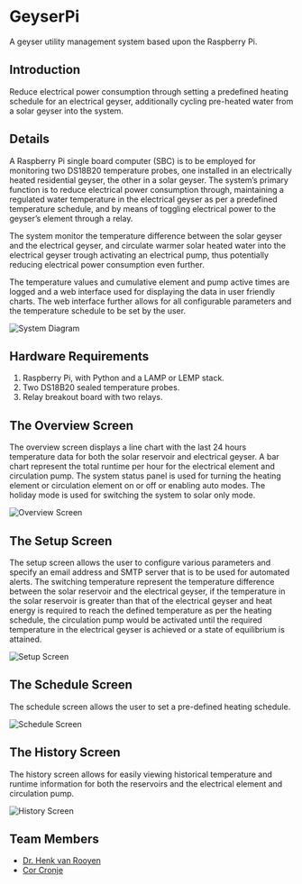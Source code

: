 # GeyserPi

A geyser utility management system based upon the Raspberry Pi.

## Introduction

Reduce electrical power consumption through setting a predefined heating schedule for an electrical geyser, additionally cycling pre-heated water from a solar geyser into the system.

## Details

A Raspberry Pi single board computer (SBC) is to be employed for monitoring two DS18B20 temperature probes, one installed in an electrically heated residential geyser, the other in a solar geyser. The system’s primary function is to reduce electrical power consumption through, maintaining a regulated water temperature in the electrical geyser as per a predefined temperature schedule, and by means of toggling electrical power to the geyser’s element through a relay. 

The system monitor the temperature difference between the solar geyser and the electrical geyser, and circulate warmer solar heated water into the electrical geyser trough activating an electrical pump, thus potentially reducing electrical power consumption even further.

The temperature values and cumulative element and pump active times are logged and a web interface used for displaying the data in user friendly charts. The web interface further allows for all configurable parameters and the temperature schedule to be set by the user.


![System Diagram](https://github.com/CorCronje/GeyserPi/blob/main/Interface/system.png?raw=true)

## Hardware Requirements

1. Raspberry Pi, with Python and a LAMP or LEMP stack.
2. Two DS18B20 sealed temperature probes.
3. Relay breakout board with two relays.

## The Overview Screen

The overview screen displays a line chart with the last 24 hours temperature data for both the solar reservoir and electrical geyser. A bar chart represent the total runtime per hour for the electrical element and circulation pump. The system status panel is used for turning the heating element or circulation element on or off or enabling auto modes. The holiday mode is used for switching the system to solar only mode.

![Overview Screen](https://github.com/CorCronje/GeyserPi/blob/main/Interface/overview.PNG?raw=true)

## The Setup Screen

The setup screen allows the user to configure various parameters and specify an email address and SMTP server that is to be used for automated alerts. The switching temperature represent the temperature difference between the solar reservoir and the electrical geyser, if the temperature in the solar reservoir is greater than that of the electrical geyser and heat energy is required to reach the defined temperature as per the heating schedule, the circulation pump would be activated until the required temperature in the electrical geyser is achieved or a state of equilibrium is attained.

![Setup Screen](https://github.com/CorCronje/GeyserPi/blob/main/Interface/setup.PNG?raw=true)

## The Schedule Screen

The schedule screen allows the user to set a pre-defined heating schedule.

![Schedule Screen](https://github.com/CorCronje/GeyserPi/blob/main/Interface/shedule.PNG?raw=true)

## The History Screen

The history screen allows for easily viewing historical temperature and runtime information for both the reservoirs and the electrical element and circulation pump.

![History Screen](https://github.com/CorCronje/GeyserPi/blob/main/Interface/history.PNG?raw=true)

## Team Members

* [Dr. Henk van Rooyen](http://www.vanrooyen.co.za)
* [Cor Cronje](http://www.phpweb.co.za)